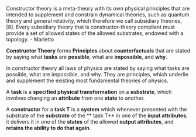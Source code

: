 Constructor theory is a meta-theory with its own physical principles that are intended to supplement and constrain dynamical theories, such as quantum theory and general relativity, which therefore we call subsidiary theories, [8]. Every subsidiary theory that is constructor-theory compliant must provide a set of allowed states of the allowed substrates, endowed with a topology. - Marletto

**Constructor Theory** forms **Principles** about **counterfactuals** that are stated by saying what **tasks** are **possible**, what are **impossible**, and **why**.

In constructor theory all laws of physics are stated by saying what tasks are possible, what are impossible, and why. They are principles, which underlie and supplement the existing most fundamental theories of physics.

A **task** is a
**specified physical transformation** on a **substrate**,
which involves changing an **attribute** from one **state** to another.

A **constructor** for a **task T**
is a **system** which whenever presented 
with the substrate of the **substrate** of the ** task T**
in one of the **input attributes**,
it delivers it in one of the **states** 
of the allowed **output attributes**,
and **retains the ability to do that again**.


